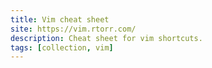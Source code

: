 ```yaml
---
title: Vim cheat sheet
site: https://vim.rtorr.com/
description: Cheat sheet for vim shortcuts.
tags: [collection, vim]
---
```

